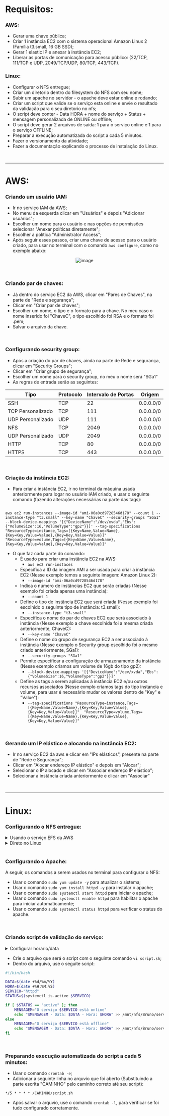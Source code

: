 # Requisitos:

### AWS:
- Gerar uma chave pública;
- Criar 1 instância EC2 com o sistema operacional Amazon Linux 2 (Família t3.small, 16 GB SSD);
- Gerar 1 elastic IP e anexar à instância EC2;
- Liberar as portas de comunicação para acesso público: (22/TCP, 111/TCP e UDP, 2049/TCP/UDP, 80/TCP, 443/TCP).

### Linux:
- Configurar o NFS entregue;
- Criar um diretorio dentro do filesystem do NFS com seu nome;
- Subir um apache no servidor - o apache deve estar online e rodando;
- Criar um script que valide se o serviço esta online e envie o resultado da validação para o seu diretorio no nfs;
- O script deve conter - Data HORA + nome do serviço + Status + mensagem personalizada de ONLINE ou offline;
- O script deve gerar 2 arquivos de saida: 1 para o serviço online e 1 para o serviço OFFLINE;
- Preparar a execução automatizada do script a cada 5 minutos.
- Fazer o versionamento da atividade;
- Fazer a documentação explicando o processo de instalação do Linux.

<br>

---
# AWS:
### Criando um usuário IAM:
- Ir no serviço IAM da AWS;
- No menu da esquerda clicar em "Usuários" e depois "Adicionar usuários";
- Escolher um nome para o usuário e nas opções de permissões selecionar "Anexar políticas diretamente";
- Escolher a política "Administrator Access";
- Após seguir esses passos, criar uma chave de acesso para o usuário criado, para usar no terminal com o comando `aws configure`, como no exemplo abaixo:
<div align="center">
  
![image](https://github.com/BrunoMarques1/Atvidade_pratica_aws/assets/127341401/bc029516-1680-45a1-a45c-b0ab36f5b1d8)
  
</div>
<br>

### Criando par de chaves:
- Já dentro do serviço EC2 da AWS, clicar em "Pares de Chaves", na parte de "Rede e segurança";
- Clicar em "Criar par de chaves";
- Escolher um nome, o tipo e o formato para a chave. No meu caso o nome inserido foi "ChaveC", o tipo escolhido foi RSA e o formato foi .pem;
- Salvar o arquivo da chave.

<br>

### Configurando security group:
- Após a criação do par de chaves, ainda na parte de Rede e segurança, clicar em "Security Groups";
- Clicar em "Criar grupo de segurança";
- Escolher um nome para o security group, no meu o nome será "SGa1"
- As regras de entrada serão as seguintes:
<div align="center">
 
Tipo | Protocolo | Intervalo de Portas | Origem
---|---|---|---
SSH  | TCP | 22 | 0.0.0.0/0
TCP Personalizado | TCP | 111 | 0.0.0.0/0
UDP Personalizado | UDP | 111 | 0.0.0.0/0
NFS | TCP | 2049 | 0.0.0.0/0
UDP Personalizado | UDP | 2049 | 0.0.0.0/0
HTTP | TCP | 80 | 0.0.0.0/0
HTTPS | TCP | 443 | 0.0.0.0/0

</div>
<br>

### Criação da instância EC2:
- Para criar a instância EC2, ir no terminal da máquina usada anteriormente para logar no usuário IAM criado, e usar o seguinte comando (fazendo alterações necessárias na parte das tags): 
```

aws ec2 run-instances --image-id "ami-06a0cd9728546d178" --count 1 --instance-type "t3.small" --key-name "ChaveC" --security-groups "SGa1" --block-device-mappings '[{"DeviceName":"/dev/xvda","Ebs":{"VolumeSize":16,"VolumeType":"gp2"}}]' --tag-specifications "ResourceType=instance,Tags=[{Key=Name,Value=Name},{Key=Key,Value=Value},{Key=Key,Value=Value}]"  "ResourceType=volume,Tags=[{Key=Name,Value=Name},{Key=Key,Value=Value},{Key=Key,Value=Value}]"  

```
- O que faz cada parte do comando:
  - É usado para criar uma instância EC2 na AWS:
    - ` aws ec2 run-instaces ` 
  - Especifica a ID da imagem AMI a ser usada para criar a instância EC2 (Nesse exemplo temos a seguinte imagem: Amazon Linux 2):
    - ` --image-id "ami-06a0cd9728546d178" ` 
  - Indica o número de instâncias EC2 que serão criadas (Nesse exemplo foi criada apenas uma instância):
    - `--count 1`
  - Define o tipo de instância EC2 que será criada (Nesse exemplo foi escolhido o seguinte tipo de instância: t3.small):
    - ` --instance-type "t3.small" ` 
  - Especifica o nome do par de chaves EC2 que será associado à instância (Nesse exemplo a chave escolhida foi a mesma criada anteriormente, ChaveC):
    - ` --key-name "ChaveC" ` 
  - Define o nome do grupo de segurança EC2 a ser associado à instância (Nesse exemplo o Security group escolhido foi o mesmo criado anteriormente, SGa1):
    - ` --security-groups "SGa1" ` 
  - Permite especificar a configuração de armazenamento da instância (Nesse exemplo criamos um volume de 16gb do tipo gp2):
    - ` --block-device-mappings '[{"DeviceName":"/dev/xvda","Ebs":{"VolumeSize":16,"VolumeType":"gp2"}}]' `
  - Define as tags a serem aplicadas à instância EC2 e/ou outros recursos associados (Nesse exmplo criamos tags do tipo instancia e volume, para usar é necessário mudar os valores dentro de "Key" e "Value"):
    - `--tag-specifications "ResourceType=instance,Tags=[{Key=Name,Value=Name},{Key=Key,Value=Value},{Key=Key,Value=Value}]"  "ResourceType=volume,Tags=[{Key=Name,Value=Name},{Key=Key,Value=Value},{Key=Key,Value=Value}]"`

<br>

### Gerando um IP elástico e alocando na instância EC2:
- Ir no serviço EC2 da aws e clicar em "IPs elásticos", presente na parte de "Rede e Segurança";
- Clicar em "Alocar endereço IP elástico" e depois em "Alocar";
- Selecionar o IP alocado e clicar em "Associar endereço IP elástico";
- Selecionar a instância criada anteriormente e clicar em "Associar"

<br>

---
# Linux:
### Configurando o NFS entregue:

<details>
<summary> Usando o serviço EFS da AWS </summary>
  
- No console AWS procurar pelo serviço EFS;
- Clicar em "Criar sistema de arquivos";
- Escolher um nome e manter a mesma VPC de sua instância EC2, depois clicar em "Criar";
- Na instância EC2, criar um novo diretório com o comando `sudo mkdir /mnt/nfs`;
- No serviço de EFS clique no sistema de arquivos recém criado e vá na parte de "Rede";
- Mude todos os Security Groups para o mesmo usado na instância criada anteriromente, no meu caso usarei o SGa1;
- Volte e clique em "Anexar";
- Copie o código em baixo do seguinte enunciado: "Usando o cliente do NFS", e mude apenas o caminho final para o diretório criado anteriormente;
- Cole no terminal da sua instância EC2 e tecle ENTER;
- Para não precisar rodar esse comando toda vez que reiniciar a máquina, adcione a seguinte linha para o arquivo `/etc/fstab`:
``` 
IP_OU_DNS_DO_NFS:/ /mnt/nfs nfs defaults 0 0 
```
- Após salvar o arquivo, criar um diretório com seu nome no caminho `/mnt/nfs`, por exemplo: `sudo mkdir /mnt/nfs/Bruno`;
  
</details>

<details>
<summary> Direto no Linux </summary>

Para configurar na instância que será o server:
A seguir, os comandos a serem usados no terminal para configurar o NFS:
- Usar o comando `sudo yum update` para atualizar os pacotes do programa;
- Usar o comando `sudo yum install nfs-utils -y` para instalar os pacotes do NFS;
- Usar o comando `systemctl start nfs-server` para iniciar o NFS;
- Use o comando `sudo mkdir /mnt/nfs -m 777` para criar o diretório do NFS;
- Use o comando `vi /etc/exports` e adicione a seguinte linha `/mnt/nfs * (rw,sync,no_root_squash)`;
- Use o comando `sudo systemctl restart nfs-server` para aplicar as configurações;
- Use o comando `sudo systemctl enable nfs-server` para para iniciar automaticamente na inicialização do sistema;
- Após configurar o NFS criar um diretório com seu nome, por exemplo, usando o comando `sudo mkdir /mnt/nfs/Bruno`.
  
Para configurar na instância que será o cliente:
  
A seguir, os comandos a serem usados no terminal para configurar o NFS:
- Usar o comando `sudo yum install nfs-utils -y` para instalar os pacotes do NFS;
- Usar o comando `sudo mkdir /mnt/nfs` para criar o diretório do NFS;
- Usar o comando `sudo mount -t nfs IP_DO_SERVIDOR:/mnt/nfs /mnt/nfs` para montar o compartilhamento NFS (substituindo a parte "IP_DO_SERVIDOR");
- Para não precisar rodar esse comando toda vez que reiniciar a máquina, adcione a seguinte linha para o arquivo `/etc/fstab`:
``` 
IP_DO_SERVIDOR:/mnt/nfs /mnt/nfs nfs defaults 0 0 
```
- Use o comando `sudo systemctl restart nfs-utils` para aplicar as configurações.
  
</details>

<br>

### Configurando o Apache:
A seguir, os comandos a serem usados no terminal para configurar o NFS:
- Usar o comando `sudo yum update -y` para atualizar o sistema;
- Usar o comando `sudo yum install httpd -y` para instalar o apache;
- Usar o comando `sudo systemctl start httpd` para iniciar o apache;
- Usar o comando `sudo systemctl enable httpd` para habilitar o apache para iniciar automaticamente;
- Usar o comando `sudo systemctl status httpd` para verificar o status do apache.

<br>

### Criando script de validação do serviço:
<details>
<summary>Configurar horario/data</summary>
 
- Antes de criar o script, vamos configurar a data da máquina, use o comando `date`, se o horário estiver de acordo com o de sua localização, pode pular essa parte;
- No terminal da sua instância EC2, use o comando `timedatectl list-timezones`, ele irá listar os fusos horários disponíveis;
- Após achar o seu fuso horário, use o comando `sudo timedatectl set-timezone <nome_do_fuso_horario>`;
- Use o comando `timedatectl` para ver se o fuso horário foi configurado corretamente.

 </details>
  
 - Crie o arquivo que será o script com o seguinte comando `vi script.sh`;
 - Dentro do arquivo, use o seguite script: 
```bash
#!/bin/bash

DATA=$(date +%d/%m/%Y)
HORA=$(date +%H:%M:%S)
SERVICO="httpd"
STATUS=$(systemctl is-active $SERVICO)

if [ $STATUS == "active" ]; then
    MENSAGEM="O serviço $SERVICO está online"
    echo "$MENSAGEM - Data: $DATA - Hora: $HORA" >> /mnt/nfs/Bruno/servico_ON.txt
else
    MENSAGEM="O serviço $SERVICO está offline"
    echo "$MENSAGEM - Data: $DATA - Hora: $HORA" >> /mnt/nfs/Bruno/servico_OFF.txt
fi
 ```

<br>
  
### Preparando execução automatizada do script a cada 5 minutos:
  - Usar o comando `crontab -e`;
  - Adicionar a seguinte linha no arquvio que foi aberto (Substituindo a parte escrita "CAMINHO" pelo caminho correto até seu script):
  ```
  */5 * * * * /CAMINHO/script.sh
  ```
  - Após salvar o arquvio, use o comando `crontab -l`, para verificar se foi tudo configurado corretamente.

  
